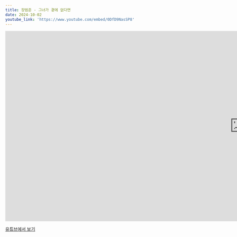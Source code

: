 ```yaml
---
title: 장범준 - 그녀가 곁에 없다면
date: 2024-10-02
youtube_link: 'https://www.youtube.com/embed/0DfD9NasSP8'
---
```


<iframe width="1500" height="600" src="https://www.youtube.com/embed/0DfD9NasSP8" frameborder="0" allow="accelerometer; autoplay; clipboard-write; encrypted-media; gyroscope; picture-in-picture" allowfullscreen></iframe>

[유튜브에서 보기](https://www.youtube.com/watch?v=0DfD9NasSP8)
